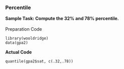 ### Percentile
**Sample Task: Compute the 32% and 78% percentile.**</br></br>
Preparation Code
```
library(wooldridge)
data(gpa2)
```
**Actual Code**
```
quantile(gpa2$sat, c(.32,.78))
```
